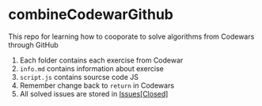 # combineCodewarGithub
This repo for learning how to cooporate to solve algorithms from Codewars through GitHub
1. Each folder contains each exercise from Codewar
2. `info.md` contains information about exercise
3. `script.js` contains sourcse code JS
4. Remember change back to `return` in Codewars
5. All solved issues are stored in [Issues[Closed]](https://github.com/Khanaru220/combineCodewarGithub/issues?q=is%3Aissue+is%3Aclosed)
